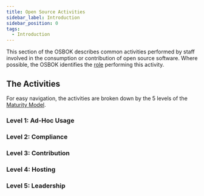```yaml
---
title: Open Source Activities
sidebar_label: Introduction
sidebar_position: 0
tags: 
  - Introduction
---
```


This section of the OSBOK describes common activities performed by staff involved in the consumption or contribution of open source software.  Where possible, the OSBOK identifies the [role](../Roles/Introduction.md) performing this activity.

## The Activities

For easy navigation, the activities are broken down by the 5 levels of the [Maturity Model](../OSMM/Introduction).  

### Level 1: Ad-Hoc Usage

<BokTagList filter="Activities" tag="Level 1 (OSMM)"/>

### Level 2: Compliance

<BokTagList filter="Activities" tag="Level 2 (OSMM)"/>

### Level 3: Contribution

<BokTagList filter="Activities" tag="Level 3 (OSMM)"/>

### Level 4: Hosting

<BokTagList filter="Activities" tag="Level 4 (OSMM)"/>

### Level 5: Leadership

<BokTagList filter="Activities" tag="Level 5 (OSMM)"/>